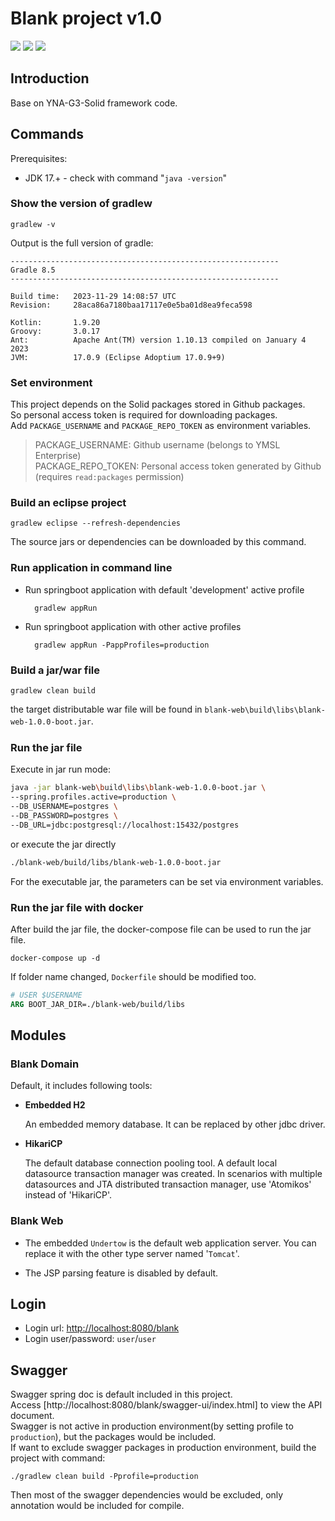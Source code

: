 Blank project v1.0
===
![][bg-jdk] ![][bg-springboot] ![][bg-gradle]

## Introduction
 Base on YNA-G3-Solid framework code.

## Commands

Prerequisites:

- JDK 17.+ - check with command "`java -version`"

### Show the version of gradlew

```shell 
gradlew -v
```
Output is the full version of gradle:

```text
------------------------------------------------------------
Gradle 8.5
------------------------------------------------------------

Build time:   2023-11-29 14:08:57 UTC
Revision:     28aca86a7180baa17117e0e5ba01d8ea9feca598

Kotlin:       1.9.20
Groovy:       3.0.17
Ant:          Apache Ant(TM) version 1.10.13 compiled on January 4 2023
JVM:          17.0.9 (Eclipse Adoptium 17.0.9+9)
```

### Set environment
This project depends on the Solid packages stored in Github packages.    
So personal access token is required for downloading packages.  
Add ```PACKAGE_USERNAME``` and ```PACKAGE_REPO_TOKEN``` as environment variables.  
> PACKAGE_USERNAME: Github username (belongs to YMSL Enterprise)  
> PACKAGE_REPO_TOKEN: Personal access token generated by Github (requires ```read:packages``` permission)

### Build an eclipse project

```shell
gradlew eclipse --refresh-dependencies
```
The source jars or dependencies can be downloaded by this command.  

### Run application in command line

- Run springboot application with default 'development' active profile

   ```shell
     gradlew appRun
   ```
- Run springboot application with other active profiles

   ```shell
     gradlew appRun -PappProfiles=production
   ```

### Build a jar/war file 

```shell
gradlew clean build
``` 

the target distributable war file will be found in `blank-web\build\libs\blank-web-1.0.0-boot.jar`.　　

### Run the jar file
Execute in jar run mode:

```bash
java -jar blank-web\build\libs\blank-web-1.0.0-boot.jar \ 
--spring.profiles.active=production \
--DB_USERNAME=postgres \
--DB_PASSWORD=postgres \
--DB_URL=jdbc:postgresql://localhost:15432/postgres
```
or execute the jar directly
``` bash
./blank-web/build/libs/blank-web-1.0.0-boot.jar
```
For the executable jar, the parameters can be set via environment variables.  

### Run the jar file with docker
After build the jar file, the docker-compose file can be used to run the jar file.  
```shell
docker-compose up -d
```
If folder name changed, `Dockerfile` should be modified too.  
``` Dockerfile
# USER $USERNAME
ARG BOOT_JAR_DIR=./blank-web/build/libs
```

## Modules 

### Blank Domain

Default, it includes following tools:

- **Embedded H2**
    
    An embedded memory database. It can be replaced by other jdbc driver.

- **HikariCP**

    The default database connection pooling tool. A default local datasource transaction manager
    was created. 
    In scenarios with multiple datasources and JTA distributed transaction manager, use 'Atomikos' instead of 'HikariCP'.

### Blank Web

- The embedded `Undertow` is the default web application server. You can
replace it with the other type server named '`Tomcat`'. 

- The JSP parsing feature is disabled by default.

## Login  
- Login url: [http://localhost:8080/blank](http://localhost:8080/blank)
- Login user/password: `user`/`user`

## Swagger
Swagger spring doc is default included in this project.  
Access [http://localhost:8080/blank/swagger-ui/index.html] to view the API document.  
Swagger is not active in production environment(by setting profile to `production`), but the packages would be included.  
If want to exclude swagger packages in production environment, build the project with command:  
```shell
./gradlew clean build -Pprofile=production
```
Then most of the swagger dependencies would be excluded, only annotation would be included for compile.  

[bg-jdk]: https://img.shields.io/badge/jdk-17-brightgreen.svg?style=flat&logo=java&color=information&labelColor=important
[bg-gradle]: https://img.shields.io/badge/gradle-8.5-information.svg?labelColor=blue
[bg-springboot]: https://img.shields.io/badge/springboot-3.3.4-information.svg?labelColor=9cf